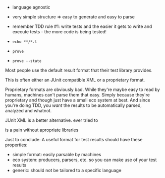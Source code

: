 <!-- 
.. title: Why I like TAP
.. slug: why-i-like-tap
.. date: 05/30/2014 08:53:39 PM UTC+02:00
.. tags: testing
.. link: 
.. description: 
.. type: text
-->

- language agnostic
- very simple structure => easy to generate and easy to parse
- remember TDD rule #1: write tests
  and the easier it gets to write and execute tests -
  the more code is being tested!

- `echo **/*.t`
- `prove`
- `prove --state`


Most people use the default result format that their test library provides.

This is often either an JUnit compatible XML or a proprietary format.

Proprietary formats are obviously bad.
While they're maybe easy to read by humans, machines can't parse them that easy.
Simply because they're proprietary and though just have a small eco system at best.
And since you're doing TDD, you *want* the results to be automatically parsed, analyzed and whatnot.

JUnit XML is a better alternative.
ever tried to

is a pain without apropriate libraries


Just to conclude: A useful format for test results should have these properties:

- simple format: easily parsable by machines
- eco system: producers, parsers, etc. so you can make use of your test results
- generic: should not be tailored to a specific language
